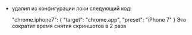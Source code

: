 - удалил из конфигурации локи следующий код:
    
    "chrome.iphone7": {
        "target": "chrome.app",
        "preset": "iPhone 7"
    }
Это сократит время снятия скриншотов в 2 раза